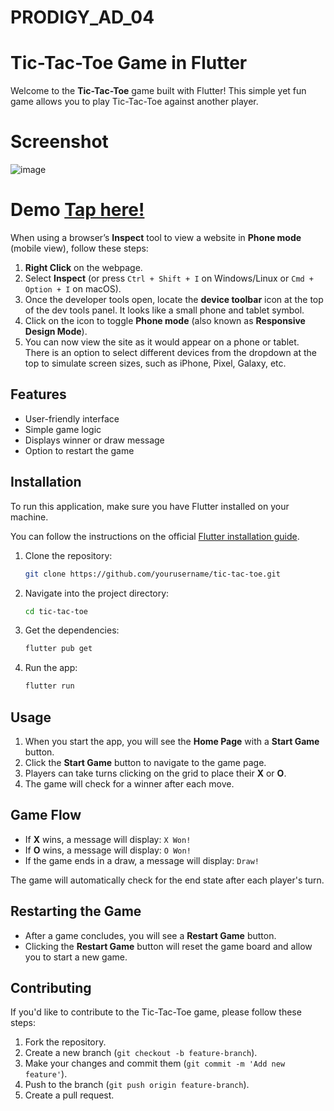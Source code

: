 # PRODIGY_AD_04

# Tic-Tac-Toe Game in Flutter

Welcome to the **Tic-Tac-Toe** game built with Flutter! This simple yet fun game allows you to play Tic-Tac-Toe against another player. 

# Screenshot

![image](https://github.com/user-attachments/assets/723a600d-d3cf-4299-a807-901b04ec0261)


# Demo [Tap here!](https://tictactoe-flutter.netlify.app/) 

When using a browser’s **Inspect** tool to view a website in **Phone mode** (mobile view), follow these steps:

1. **Right Click** on the webpage.
2. Select **Inspect** (or press `Ctrl + Shift + I` on Windows/Linux or `Cmd + Option + I` on macOS).
3. Once the developer tools open, locate the **device toolbar** icon at the top of the dev tools panel. It looks like a small phone and tablet symbol.
4. Click on the icon to toggle **Phone mode** (also known as **Responsive Design Mode**).
5. You can now view the site as it would appear on a phone or tablet. There is an option to select different devices from the dropdown at the top to simulate screen sizes, such as iPhone, Pixel, Galaxy, etc.

## Features
- User-friendly interface
- Simple game logic
- Displays winner or draw message
- Option to restart the game

## Installation

To run this application, make sure you have Flutter installed on your machine. 

You can follow the instructions on the official [Flutter installation guide](https://flutter.dev/docs/get-started/install).

1. Clone the repository:
   ```bash
   git clone https://github.com/yourusername/tic-tac-toe.git
   ```
2. Navigate into the project directory:
   ```bash
   cd tic-tac-toe
   ```
3. Get the dependencies:
   ```bash
   flutter pub get
   ```
4. Run the app:
   ```bash
   flutter run
   ```

## Usage

1. When you start the app, you will see the **Home Page** with a **Start Game** button.
2. Click the **Start Game** button to navigate to the game page.
3. Players can take turns clicking on the grid to place their **X** or **O**.
4. The game will check for a winner after each move.

## Game Flow

- If **X** wins, a message will display: `X Won!`
- If **O** wins, a message will display: `O Won!`
- If the game ends in a draw, a message will display: `Draw!`

The game will automatically check for the end state after each player's turn.

## Restarting the Game

- After a game concludes, you will see a **Restart Game** button.
- Clicking the **Restart Game** button will reset the game board and allow you to start a new game.

## Contributing

If you'd like to contribute to the Tic-Tac-Toe game, please follow these steps:

1. Fork the repository.
2. Create a new branch (`git checkout -b feature-branch`).
3. Make your changes and commit them (`git commit -m 'Add new feature'`).
4. Push to the branch (`git push origin feature-branch`).
5. Create a pull request.
